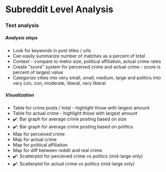# Subreddit Level Analysis

### Text analysis

##### Analysis steps

- Look for keywords in post titles / urls
- Can easily summarize number of matches as a percent of total
- Context - compare to metro size, political affiliation, actual crime rates
- Create "score" system for perceived crime and actual crime - score is percent of largest value
- Categorize cities into very small, small, medium, large and politics into very con, con, moderate, liberal, very liberal

##### Visualization

- Table for crime posts / total - highlight those with largest amount
- Table for actual crime - highlight those with largest amount
- ✔️: Bar graph for average crime posting based on size
- ✔️: Bar graph for average crime posting based on politics
- Map for perceived crime
- Map for actual crime
- Map for political affiliation
- Map for diff between reddit and real crime
- ✔️: Scatterplot for perceived crime vs politics (mid-large only)
- ✔️: Scatterplot for actual crime vs politics (mid-large only)
